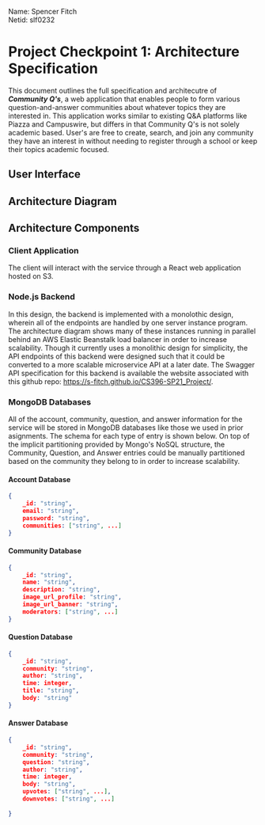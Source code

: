 Name: Spencer Fitch \
Netid: slf0232

# **Project Checkpoint 1: Architecture Specification**
This document outlines the full specification and architecutre of ***Community Q's***, a web application that enables people to form various question-and-answer communities about whatever topics they are interested in. This application works similar to existing Q&A platforms like Piazza and Campuswire, but differs in that Community Q's is not solely academic based. User's are free to create, search, and join any community they have an interest in without needing to register through a school or keep their topics academic focused. 

## **User Interface**

## **Architecture Diagram**

## **Architecture Components**
### **Client Application**
The client will interact with the service through a React web application hosted on S3. 
### **Node.js Backend**
In this design, the backend is implemented with a monolothic design, wherein all of the endpoints are handled by one server instance program. The architecture diagram shows many of these instances running in parallel behind an AWS Elastic Beanstalk load balancer in order to increase scalability. Though it currently uses a monolithic design for simplicity, the API endpoints of this backend were designed such that it could be converted to a more scalable microservice API at a later date. The Swagger API specification for this backend is available the website associated with this github repo: https://s-fitch.github.io/CS396-SP21_Project/.
### **MongoDB Databases**
All of the account, community, question, and answer information for the service will be stored in MongoDB databases like those we used in prior asignments. The schema for each type of entry is shown below. On top of the implicit partitioning provided by Mongo's NoSQL structure, the Community, Question, and Answer entries could be manually partitioned based on the community they belong to in order to increase scalability.
#### **Account Database**
```JSON
{
    _id: "string",
    email: "string",
    password: "string",
    communities: ["string", ...]
}
```
#### **Community Database**
```JSON
{
    _id: "string",
    name: "string",
    description: "string",
    image_url_profile: "string",
    image_url_banner: "string", 
    moderators: ["string", ...]
}
```
#### **Question Database**
```JSON
{
    _id: "string",
    community: "string",
    author: "string",
    time: integer,
    title: "string",
    body: "string"
}
```
#### **Answer Database**
```JSON
{
    _id: "string",
    community: "string",
    question: "string",
    author: "string",
    time: integer,
    body: "string",
    upvotes: ["string", ...],
    downvotes: ["string", ...]
    
}
```